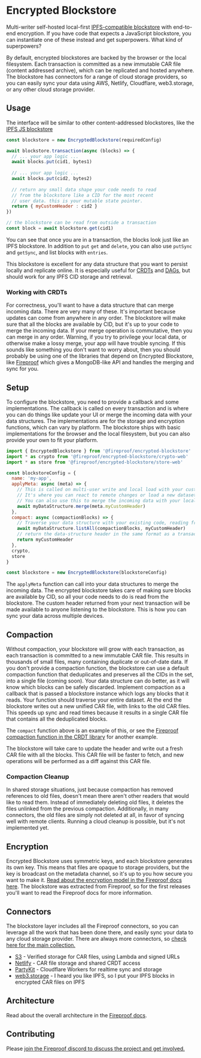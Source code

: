 # Encrypted Blockstore

Multi-writer self-hosted local-first [IPFS-compatible blockstore](https://ipfs.tech) with end-to-end encryption. If you have code that expects a JavaScript blockstore, you can instantiate one of these instead and get superpowers. What kind of superpowers? 

By default, encrypted blockstores are backed by the browser or the local filesystem. Each transaction is committed as a new immutable CAR file (content addressed archive), which can be replicated and hosted anywhere. The blockstore has connectors for a range of cloud storage providers, so you can easily sync your data using AWS, Netlify, Cloudflare, web3.storage, or any other cloud storage provider. 

## Usage

The interface will be similar to other content-addressed blockstores, like the [IPFS JS blockstore](https://github.com/ipfs/js-stores)

```js
const blockstore = new EncryptedBlockstore(requiredConfig)

await blockstore.transaction(async (blocks) => {
  // ... your app logic ...
  await blocks.put(cid1, bytes1)
  
  // ... your app logic ...
  await blocks.put(cid2, bytes2)
  
  // return any small data shape your code needs to read
  // from the blockstore like a CID for the most recent 
  // user data. this is your mutable state pointer.
  return { myCustomHeader : cid2 } 
})

// the blockstore can be read from outside a transaction
const block = await blockstore.get(cid1)
```

You can see that once you are in a transaction, the blocks look just like an IPFS blockstore. In addition to `put` `get` and `delete`, you can also use `putSync` and `getSync`, and list blocks with `entries`.

This blockstore is excellent for any data structure that you want to persist locally and replicate online. It is especially useful for [CRDTs](https://en.wikipedia.org/wiki/Conflict-free_replicated_data_type) and [DAGs](https://en.wikipedia.org/wiki/Directed_acyclic_graph), but should work for any IPFS CID storage and retrieval.

### Working with CRDTs

For correctness, you'll want to have a data structure that can merge incoming data. There are very many of these. It's important because updates can come from anywhere in any order. The blockstore will make sure that all the blocks are available by CID, but it's up to your code to merge the incoming data. If your merge operation is commutative, then you can merge in any order. Warning, if you try to privilege your local data, or otherwise make a lossy merge, your app will have trouble syncing. If this sounds like something you don't want to worry about, then you should probably be using one of the libraries that depend on Encrypted Blockstore, like [Fireproof](https://use-fireproof.com) which gives a MongoDB-like API and handles the merging and sync for you.

## Setup

To configure the blockstore, you need to provide a callback and some implementations. The callback is called on every transaction and is where you can do things like update your UI or merge the incoming data with your data structures. The implementations are for the storage and encryption functions, which can vary by platform. The blockstore ships with basic implementations for the browser and the local filesystem, but you can also provide your own to fit your platform.

```js
import { EncryptedBlockstore } from '@fireproof/encrypted-blockstore'
import * as crypto from '@fireproof/encrypted-blockstore/crypto-web'
import * as store from '@fireproof/encrypted-blockstore/store-web'

const blockstoreConfig = {
  name: 'my-app',
  applyMeta: async (meta) => {
    // This is called on multi-user write and local load with your custom header.
    // It's where you can react to remote changes or load a new dataset.
    // You can also use this to merge the incoming data with your local data.
    await myDataStructure.merge(meta.myCustomHeader)
  },
  compact: async (compactionBlocks) => {
    // Traverse your data structure with your existing code, reading from the compaction blockstore
    await myDataStructure.listAll(compactionBlocks, myCustomHeader)
    // return the data-structure header in the same format as a transaction call
    return myCustomHeader
  },
  crypto,
  store
}

const blockstore = new EncryptedBlockstore(blockstoreConfig)
```

The `applyMeta` function can call into your data structures to merge the incoming data. The encrypted blockstore takes care of making sure blocks are available by CID, so all your code needs to do is read from the blockstore. The custom header returned from your next transaction will be made available to anyone listening to the blockstore. This is how you can sync your data across multiple devices.

## Compaction

Without compaction, your blockstore will grow with each transaction, as each transaction is committed to a new immutable CAR file. This results in thousands of small files, many containing duplicate or out-of-date data. If you don't provide a compaction function, the blockstore can use a default compaction function that deduplicates and preserves all the CIDs in the set, into a single file (coming soon). Your data structure can do better, as it will know which blocks can be safely discarded. Implement compaction as a callback that is passed a blockstore instance which logs any blocks that it reads. Your function should traverse your entire dataset. At the end the blockstore writes out a new unified CAR file, with links to the old CAR files. This speeds up sync and read times because it results in a single CAR file that contains all the deduplicated blocks.

The `compact` function above is an example of this, or see the [Fireproof compaction function in the CRDT library](https://github.com/fireproof-storage/fireproof/blob/main/packages/fireproof/src/crdt.ts) for another example.

The blockstore will take care to update the header and write out a fresh CAR file with all the blocks. This CAR file will be faster to fetch, and new operations will be performed as a diff against this CAR file.

### Compaction Cleanup

In shared storage situations, just because compaction has removed references to old files, doesn't mean there aren't other readers that would like to read them. Instead of immediately deleting old files, it deletes the files unlinked from the previous compaction. Additionally, in many connectors, the old files are simply not deleted at all, in favor of syncing well with remote clients. Running a cloud cleanup is possible, but it's not implemented yet.

## Encryption

Encrypted Blockstore uses symmetric keys, and each blockstore generates its own key. This means that files are opaque to storage providers, but the key is broadcast on the metadata channel, so it's up to you how secure you want to make it. [Read about the encryption model in the Fireproof docs here](https://use-fireproof.com/docs/database-api/encryption). The blockstore was extracted from Fireproof, so for the first releases you'll want to read the Fireproof docs for more information.

## Connectors

The blockstore layer includes all the Fireproof connectors, so you can leverage all the work that has been done there, and easily sync your data to any cloud storage provider. There are always more connectors, so [check here for the main collection.](https://github.com/fireproof-storage/fireproof/tree/main/packages)

* [S3](https://github.com/fireproof-storage/valid-cid-s3-bucket) - Verified storage for CAR files, using Lambda and signed URLs
* [Netlify](https://www.npmjs.com/package/@fireproof/netlify) - CAR file storage and shared CRDT access
* [PartyKit](https://www.npmjs.com/package/@fireproof/partykit) - Cloudflare Workers for realtime sync and storage
* [web3.storage](https://www.npmjs.com/package/@fireproof/ucan) - I heard you like IPFS, so I put your IPFS blocks in encrypted CAR files on IPFS

## Architecture

Read about the overall architecture in the [Fireproof docs](https://use-fireproof.com/docs/architecture).

## Contributing

Please [join the Fireproof discord to discuss the project and get involved.](https://discord.gg/cCryrNHePH)
